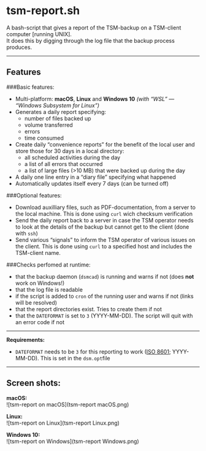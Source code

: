 # tsm-report.sh
A bash-script that gives a report of the TSM-backup on a TSM-client computer [running UNIX].  
It does this by digging through the log file that the backup process produces.

-----

## Features

###Basic features:
* Multi-platform: **macOS**, **Linux** and **Windows 10** *(with “WSL” — “Windows Subsystem for Linux”)*
* Generates a daily report specifying:
  *  number of files backed up
  *  volume transferred
  *  errors
  *  time consumed
* Create daily “convenience reports” for the benefit of the local user and store those for 30 days in a local directory:
  * all scheduled activities during the day
  * a list of all errors that occurred
  * a list of large files (>10 MB) that were backed up during the day
* A daily one line entry in a “diary file” specifying what happened
* Automatically updates itself every 7 days (can be turned off)

###Optional features:
* Download auxilliary files, such as PDF-documentation, from a server to the local machine. This is done using `curl` wich checksum verification
* Send the daily report back to a server in case the TSM operator needs to look at the details of the backup but cannot get to the client (done with `ssh`)
* Send various “signals” to inform the TSM operator of various issues on the client. This is done using `curl` to a specified host and includes the TSM-client name.  

###Checks perfomed at runtime:
* that the backup daemon (`dsmcad`) is running and warns if not (does **not** work on Windows!)
* that the log file is readable
* if the script is added to `cron` of the running user and warns if not (links will be resolved)
* that the report directories exist. Tries to create them if not
* that the `DATEFORMAT` is set to `3` (YYYY-MM-DD). The script will quit with an error code if not


-----

**Requirements:**

* `DATEFORMAT` needs to be `3` for this reporting to work ([ISO 8601](https://en.wikipedia.org/wiki/ISO_8601); YYYY-MM-DD). This is set in the `dsm.opt`file

-----
## Screen shots:

**macOS:**  
![tsm-report on macOS](tsm-report macOS.png)

**Linux:**  
![tsm-report on Linux](tsm-report Linux.png)

**Windows 10:**  
![tsm-report on Windows](tsm-report Windows.png)
